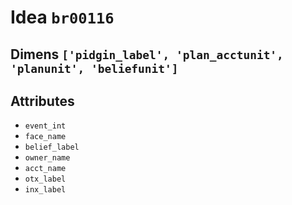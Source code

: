 # Idea `br00116`

## Dimens `['pidgin_label', 'plan_acctunit', 'planunit', 'beliefunit']`

## Attributes
- `event_int`
- `face_name`
- `belief_label`
- `owner_name`
- `acct_name`
- `otx_label`
- `inx_label`

